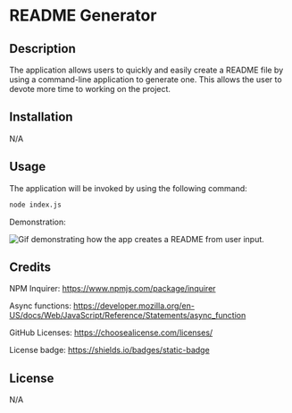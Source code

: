 # README Generator

## Description

The application allows users to quickly and easily create a README file by using a command-line application to generate one. This allows the user to devote more time to working on the project.

## Installation
N/A

## Usage

The application will be invoked by using the following command:

```bash
node index.js
```

Demonstration: 

![Gif demonstrating how the app creates a README from user input.](./develop/assets/README%20Generator%20Demo.gif)

## Credits

NPM Inquirer: https://www.npmjs.com/package/inquirer

Async functions: https://developer.mozilla.org/en-US/docs/Web/JavaScript/Reference/Statements/async_function

GitHub Licenses: https://choosealicense.com/licenses/

License badge: https://shields.io/badges/static-badge

## License
N/A